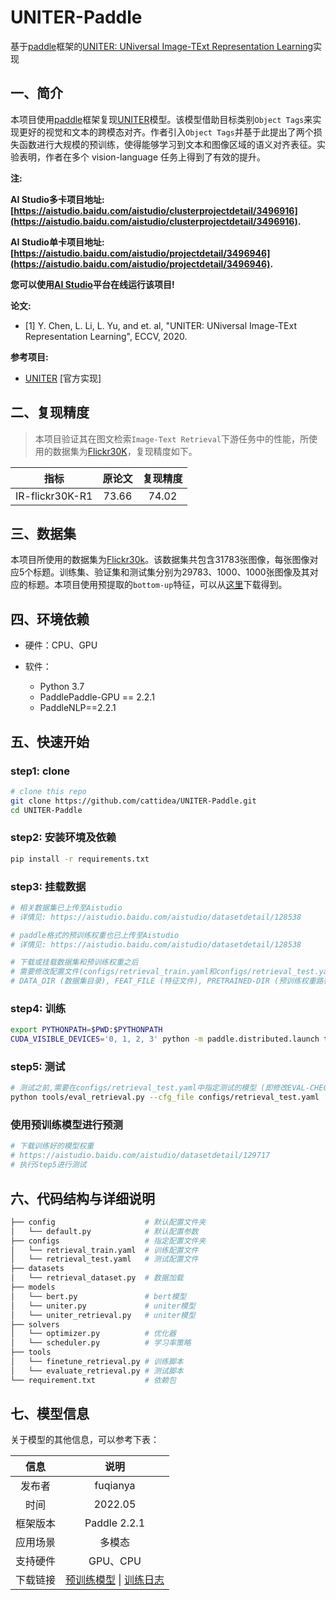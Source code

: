 # UNITER-Paddle

基于[paddle](https://github.com/PaddlePaddle/Paddle)框架的[UNITER: UNiversal Image-TExt Representation Learning](https://arxiv.org/abs/1909.11740)实现

## 一、简介

本项目使用[paddle](https://github.com/PaddlePaddle/Paddle)框架复现[UNITER](https://arxiv.org/abs/1909.11740)模型。该模型借助目标类别`Object Tags`来实现更好的视觉和文本的跨模态对齐。作者引入`Object Tags`并基于此提出了两个损失函数进行大规模的预训练，使得能够学习到文本和图像区域的语义对齐表征。实验表明，作者在多个 vision-language 任务上得到了有效的提升。

**注:**

**AI Studio多卡项目地址: [https://aistudio.baidu.com/aistudio/clusterprojectdetail/3496916](https://aistudio.baidu.com/aistudio/clusterprojectdetail/3496916).**

**AI Studio单卡项目地址: [https://aistudio.baidu.com/aistudio/projectdetail/3496946](https://aistudio.baidu.com/aistudio/projectdetail/3496946).**

**您可以使用[AI Studio](https://aistudio.baidu.com/)平台在线运行该项目!**

**论文:**

* [1] Y. Chen, L. Li, L. Yu, and et. al, "UNITER: UNiversal Image-TExt Representation Learning", ECCV, 2020.

**参考项目:**

* [UNITER](https://github.com/ChenRocks/UNITER) [官方实现]

## 二、复现精度

> 本项目验证其在图文检索`Image-Text Retrieval`下游任务中的性能，所使用的数据集为[Flickr30K](http://shannon.cs.illinois.edu/DenotationGraph/data/index.html)，复现精度如下。

| 指标 | 原论文 | 复现精度 |
| :---: | :---: | :---: |
| IR-flickr30K-R1 | 73.66 | 74.02 |


## 三、数据集

本项目所使用的数据集为[Flickr30k](http://shannon.cs.illinois.edu/DenotationGraph/data/index.html)。该数据集共包含31783张图像，每张图像对应5个标题。训练集、验证集和测试集分别为29783、1000、1000张图像及其对应的标题。本项目使用预提取的`bottom-up`特征，可以从[这里](https://github.com/ChenRocks/UNITER/blob/master/scripts/download_itm.sh)下载得到。


## 四、环境依赖

* 硬件：CPU、GPU

* 软件：
    * Python 3.7
    * PaddlePaddle-GPU == 2.2.1
    * PaddleNLP==2.2.1

## 五、快速开始

### step1: clone 

```bash
# clone this repo
git clone https://github.com/cattidea/UNITER-Paddle.git
cd UNITER-Paddle
```

### step2: 安装环境及依赖

```bash
pip install -r requirements.txt
```

### step3: 挂载数据

```bash
# 相关数据集已上传至Aistudio
# 详情见: https://aistudio.baidu.com/aistudio/datasetdetail/128538

# paddle格式的预训练权重也已上传至Aistudio
# 详情见: https://aistudio.baidu.com/aistudio/datasetdetail/128538

# 下载或挂载数据集和预训练权重之后
# 需要修改配置文件(configs/retrieval_train.yaml和configs/retrieval_test.yaml的一些参数:
# DATA_DIR (数据集目录), FEAT_FILE (特征文件), PRETRAINED-DIR (预训练权重路径)
```

### step4: 训练

```bash
export PYTHONPATH=$PWD:$PYTHONPATH
CUDA_VISIBLE_DEVICES='0, 1, 2, 3' python -m paddle.distributed.launch tools/train_retrieval.py --cfg_file configs/retrieval_train.yaml
```

### step5: 测试

```bash
# 测试之前,需要在configs/retrieval_test.yaml中指定测试的模型 (即修改EVAL-CHECKPOINT_DIR参数).
python tools/eval_retrieval.py --cfg_file configs/retrieval_test.yaml
```

### 使用预训练模型进行预测

```bash
# 下载训练好的模型权重
# https://aistudio.baidu.com/aistudio/datasetdetail/129717
# 执行Step5进行测试
```

## 六、代码结构与详细说明

```bash
├── config                    # 默认配置文件夹
│   └── default.py            # 默认配置参数
├── configs                   # 指定配置文件夹
│   └── retrieval_train.yaml  # 训练配置文件
│   └── retrieval_test.yaml   # 测试配置文件
├── datasets
│   └── retrieval_dataset.py  # 数据加载
├── models
│   └── bert.py               # bert模型
│   └── uniter.py             # uniter模型
│   └── uniter_retrieval.py   # uniter模型
├── solvers
│   └── optimizer.py          # 优化器
│   └── scheduler.py          # 学习率策略
├── tools
│   └── finetune_retrieval.py # 训练脚本
│   └── evaluate_retrieval.py # 测试脚本
└── requirement.txt           # 依赖包
```

## 七、模型信息

关于模型的其他信息，可以参考下表：

|   信息   |                             说明                             |
| :------: | :----------------------------------------------------------: |
|  发布者  |                           fuqianya                           |
|   时间   |                           2022.05                            |
| 框架版本 |                         Paddle 2.2.1                         |
| 应用场景 |                            多模态                            |
| 支持硬件 |                           GPU、CPU                           |
| 下载链接 | [预训练模型](https://aistudio.baidu.com/aistudio/datasetdetail/129717) \| [训练日志](https://aistudio.baidu.com/aistudio/datasetdetail/129717) |
